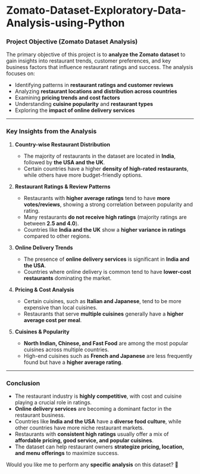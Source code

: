 # Zomato-Dataset-Exploratory-Data-Analysis-using-Python
### **Project Objective (Zomato Dataset Analysis)**  
The primary objective of this project is to **analyze the Zomato dataset** to gain insights into restaurant trends, customer preferences, and key business factors that influence restaurant ratings and success. The analysis focuses on:  
- Identifying patterns in **restaurant ratings and customer reviews**  
- Analyzing **restaurant locations and distribution across countries**  
- Examining **pricing trends and cost factors**  
- Understanding **cuisine popularity** and **restaurant types**  
- Exploring the **impact of online delivery services**  

---

### **Key Insights from the Analysis**  
1. **Country-wise Restaurant Distribution**  
   - The majority of restaurants in the dataset are located in **India**, followed by **the USA and the UK**.  
   - Certain countries have a higher **density of high-rated restaurants**, while others have more budget-friendly options.  

2. **Restaurant Ratings & Review Patterns**  
   - Restaurants with **higher average ratings** tend to have **more votes/reviews**, showing a strong correlation between popularity and rating.  
   - Many restaurants **do not receive high ratings** (majority ratings are between **2.5 and 4.0**).  
   - Countries like **India and the UK** show a **higher variance in ratings** compared to other regions.  

3. **Online Delivery Trends**  
   - The presence of **online delivery services** is significant in **India and the USA**.  
   - Countries where online delivery is common tend to have **lower-cost restaurants** dominating the market.  

4. **Pricing & Cost Analysis**  
   - Certain cuisines, such as **Italian and Japanese**, tend to be more expensive than local cuisines.  
   - Restaurants that serve **multiple cuisines** generally have a **higher average cost per meal**.  

5. **Cuisines & Popularity**  
   - **North Indian, Chinese, and Fast Food** are among the most popular cuisines across multiple countries.  
   - High-end cuisines such as **French and Japanese** are less frequently found but have a **higher average rating**.  

---

### **Conclusion**  
- The restaurant industry is **highly competitive**, with cost and cuisine playing a crucial role in ratings.  
- **Online delivery services** are becoming a dominant factor in the restaurant business.  
- Countries like **India and the USA** have a **diverse food culture**, while other countries have more niche restaurant markets.  
- Restaurants with **consistent high ratings** usually offer a mix of **affordable pricing, good service, and popular cuisines**.  
- The dataset can help restaurant owners **strategize pricing, location, and menu offerings** to maximize success.  

Would you like me to perform any **specific analysis** on this dataset? 🚀
